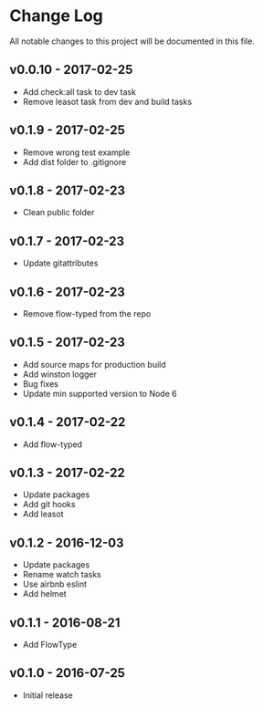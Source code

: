 # Change Log
All notable changes to this project will be documented in this file.

## v0.0.10 - 2017-02-25
- Add check:all task to dev task
- Remove leasot task from dev and build tasks

## v0.1.9 - 2017-02-25
- Remove wrong test example
- Add dist folder to .gitignore

## v0.1.8 - 2017-02-23
- Clean public folder

## v0.1.7 - 2017-02-23
- Update gitattributes

## v0.1.6 - 2017-02-23
- Remove flow-typed from the repo

## v0.1.5 - 2017-02-23
- Add source maps for production build
- Add winston logger
- Bug fixes
- Update min supported version to Node 6

## v0.1.4 - 2017-02-22
- Add flow-typed

## v0.1.3 - 2017-02-22
- Update packages
- Add git hooks
- Add leasot

## v0.1.2 - 2016-12-03
- Update packages
- Rename watch tasks
- Use airbnb eslint
- Add helmet

## v0.1.1 - 2016-08-21
- Add FlowType

## v0.1.0 - 2016-07-25
- Initial release

